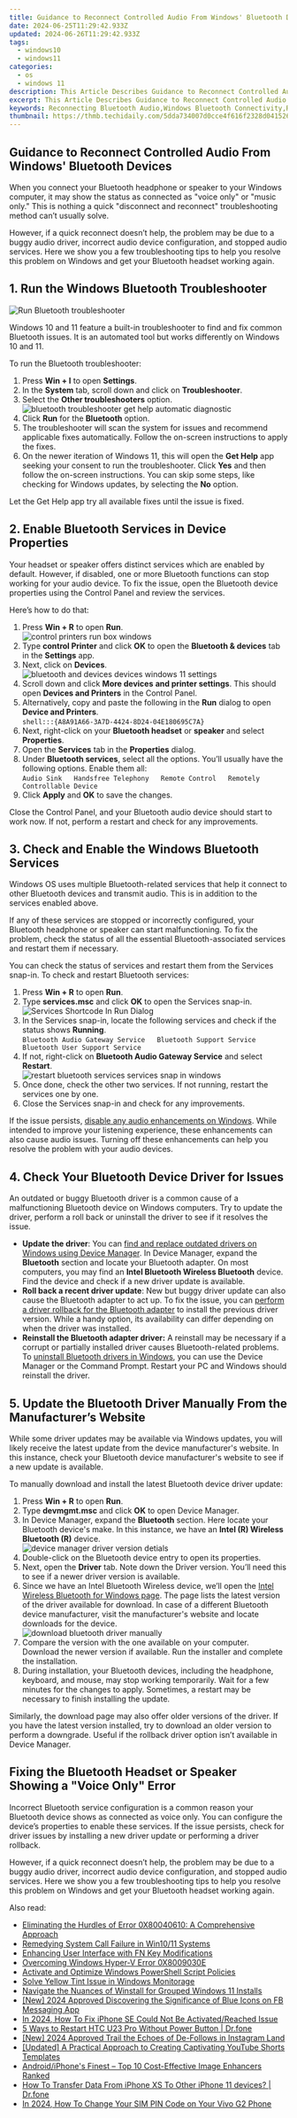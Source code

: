 ```yaml
---
title: Guidance to Reconnect Controlled Audio From Windows' Bluetooth Devices
date: 2024-06-25T11:29:42.933Z
updated: 2024-06-26T11:29:42.933Z
tags:
  - windows10
  - windows11
categories:
  - os
  - windows 11
description: This Article Describes Guidance to Reconnect Controlled Audio From Windows' Bluetooth Devices
excerpt: This Article Describes Guidance to Reconnect Controlled Audio From Windows' Bluetooth Devices
keywords: Reconnecting Bluetooth Audio,Windows Bluetooth Connectivity,Restore Audio Links,Bluetooth Pairing Guide,Controlled Audio Retrieval,Windows Audio Matching,Bluetooth Device Sync
thumbnail: https://thmb.techidaily.com/5dda734007d0cce4f616f2328d041526d598c5a6fb318adf671f70aacd812852.jpg
---
```


## Guidance to Reconnect Controlled Audio From Windows' Bluetooth Devices

 When you connect your Bluetooth headphone or speaker to your Windows computer, it may show the status as connected as "voice only" or "music only." This is nothing a quick "disconnect and reconnect" troubleshooting method can’t usually solve.

 However, if a quick reconnect doesn’t help, the problem may be due to a buggy audio driver, incorrect audio device configuration, and stopped audio services. Here we show you a few troubleshooting tips to help you resolve this problem on Windows and get your Bluetooth headset working again.

## 1\. Run the Windows Bluetooth Troubleshooter

![Run Bluetooth troubleshooter](https://static1.makeuseofimages.com/wordpress/wp-content/uploads/2022/11/bluetooth-troubleshooter-1.jpg)

 Windows 10 and 11 feature a built-in troubleshooter to find and fix common Bluetooth issues. It is an automated tool but works differently on Windows 10 and 11\.

 To run the Bluetooth troubleshooter:

1. Press **Win + I** to open **Settings**.
2. In the **System** tab, scroll down and click on **Troubleshooter**.
3. Select the **Other troubleshooters** option.  
![bluetooth troubleshooter get help automatic diagnostic](https://static1.makeuseofimages.com/wordpress/wp-content/uploads/2023/08/bluetooth-troubleshooter-get-help-automatic-diagnostic.jpg)
4. Click **Run** for the **Bluetooth** option.
5. The troubleshooter will scan the system for issues and recommend applicable fixes automatically. Follow the on-screen instructions to apply the fixes.
6. On the newer iteration of Windows 11, this will open the **Get Help** app seeking your consent to run the troubleshooter. Click **Yes** and then follow the on-screen instructions. You can skip some steps, like checking for Windows updates, by selecting the **No** option.

 Let the Get Help app try all available fixes until the issue is fixed.

## 2\. Enable Bluetooth Services in Device Properties

 Your headset or speaker offers distinct services which are enabled by default. However, if disabled, one or more Bluetooth functions can stop working for your audio device. To fix the issue, open the Bluetooth device properties using the Control Panel and review the services.

 Here’s how to do that:

1. Press **Win + R** to open **Run**.  
![control printers run box windows](https://static1.makeuseofimages.com/wordpress/wp-content/uploads/2023/08/control-printers-run-box-windows.jpg)
2. Type **control Printer** and click **OK** to open the **Bluetooth & devices** tab in the **Settings** app.
3. Next, click on **Devices**.  
![bluetooth and devices devices windows 11 settings](https://static1.makeuseofimages.com/wordpress/wp-content/uploads/2023/08/bluetooth-and-devices-devices-windows-11-settings.jpg)
4. Scroll down and click **More devices** **and printer settings**. This should open **Devices and Printers** in the Control Panel.
5. Alternatively, copy and paste the following in the **Run** dialog to open **Device and Printers**.  
`shell:::{A8A91A66-3A7D-4424-8D24-04E180695C7A}`
6. Next, right-click on your **Bluetooth headset** or **speaker** and select **Properties**.
7. Open the **Services** tab in the **Properties** dialog.
8. Under **Bluetooth services**, select all the options. You’ll usually have the following options. Enable them all:  
`Audio Sink  
Handsfree Telephony  
Remote Control  
Remotely Controllable Device`
9. Click **Apply** and **OK** to save the changes.

 Close the Control Panel, and your Bluetooth audio device should start to work now. If not, perform a restart and check for any improvements.

## 3\. Check and Enable the Windows Bluetooth Services

 Windows OS uses multiple Bluetooth-related services that help it connect to other Bluetooth devices and transmit audio. This is in addition to the services enabled above.

 If any of these services are stopped or incorrectly configured, your Bluetooth headphone or speaker can start malfunctioning. To fix the problem, check the status of all the essential Bluetooth-associated services and restart them if necessary.

 You can check the status of services and restart them from the Services snap-in. To check and restart Bluetooth services:

1. Press **Win + R** to open **Run**.
2. Type **services.msc** and click **OK** to open the Services snap-in.  
![Services Shortcode In Run Dialog](https://static1.makeuseofimages.com/wordpress/wp-content/uploads/2023/03/opening-sevices-from-run_dialog.jpg)
3. In the Services snap-in, locate the following services and check if the status shows **Running**.  
`Bluetooth Audio Gateway Service  
Bluetooth Support Service  
Bluetooth User Support Service`
4. If not, right-click on **Bluetooth Audio Gateway Service** and select **Restart**.  
![restart bluetooth services services snap in windows](https://static1.makeuseofimages.com/wordpress/wp-content/uploads/2023/08/restart-bluetooth-services-services-snap-in-windows.jpg)
5. Once done, check the other two services. If not running, restart the services one by one.
6. Close the Services snap-in and check for any improvements.

 If the issue persists, [disable any audio enhancements on Windows](https://www.makeuseof.com/disable-audio-enhancements-windows/). While intended to improve your listening experience, these enhancements can also cause audio issues. Turning off these enhancements can help you resolve the problem with your audio devices.

## 4\. Check Your Bluetooth Device Driver for Issues

 An outdated or buggy Bluetooth driver is a common cause of a malfunctioning Bluetooth device on Windows computers. Try to update the driver, perform a roll back or uninstall the driver to see if it resolves the issue.

* **Update the driver**: You can [find and replace outdated drivers on Windows using Device Manager](https://www.makeuseof.com/tag/find-replace-outdated-windows-drivers/). In Device Manager, expand the **Bluetooth** section and locate your Bluetooth adapter. On most computers, you may find an **Intel Bluetooth Wireless Bluetooth** device. Find the device and check if a new driver update is available.
* **Roll back a recent driver update**: New but buggy driver update can also cause the Bluetooth adapter to act up. To fix the issue, you can [perform a driver rollback for the Bluetooth adapter](https://www.makeuseof.com/how-to-roll-back-a-driver-in-windows-10/) to install the previous driver version. While a handy option, its availability can differ depending on when the driver was installed.
* **Reinstall the Bluetooth adapter driver:** A reinstall may be necessary if a corrupt or partially installed driver causes Bluetooth-related problems. To [uninstall Bluetooth drivers in Windows](https://www.makeuseof.com/windows-11-uninstall-drivers/), you can use the Device Manager or the Command Prompt. Restart your PC and Windows should reinstall the driver.

## 5\. Update the Bluetooth Driver Manually From the Manufacturer’s Website

 While some driver updates may be available via Windows updates, you will likely receive the latest update from the device manufacturer's website. In this instance, check your Bluetooth device manufacturer's website to see if a new update is available.

 To manually download and install the latest Bluetooth device driver update:

1. Press **Win + R** to open **Run**.
2. Type **devmgmt.msc** and click **OK** to open Device Manager.
3. In Device Manager, expand the **Bluetooth** section. Here locate your Bluetooth device's make. In this instance, we have an **Intel (R) Wireless Bluetooth (R)** device.  
![device manager driver version detials](https://static1.makeuseofimages.com/wordpress/wp-content/uploads/2023/08/device-manager-driver-version-detials.jpg)
4. Double-click on the Bluetooth device entry to open its properties.
5. Next, open the **Driver** tab. Note down the Driver version. You’ll need this to see if a newer driver version is available.
6. Since we have an Intel Bluetooth Wireless device, we’ll open the [Intel Wireless Bluetooth for Windows page](https://www.intel.com/content/www/us/en/download/18649/intel-wireless-bluetooth-for-windows-10-and-windows-11.html). The page lists the latest version of the driver available for download. In case of a different Bluetooth device manufacturer, visit the manufacturer's website and locate downloads for the device.  
![download bluetooth driver manually](https://static1.makeuseofimages.com/wordpress/wp-content/uploads/2023/08/download-bluetooth-driver-manually.jpg)
7. Compare the version with the one available on your computer. Download the newer version if available. Run the installer and complete the installation.
8. During installation, your Bluetooth devices, including the headphone, keyboard, and mouse, may stop working temporarily. Wait for a few minutes for the changes to apply. Sometimes, a restart may be necessary to finish installing the update.

 Similarly, the download page may also offer older versions of the driver. If you have the latest version installed, try to download an older version to perform a downgrade. Useful if the rollback driver option isn’t available in Device Manager.

## Fixing the Bluetooth Headset or Speaker Showing a "Voice Only" Error

 Incorrect Bluetooth service configuration is a common reason your Bluetooth device shows as connected as voice only. You can configure the device’s properties to enable these services. If the issue persists, check for driver issues by installing a new driver update or performing a driver rollback.

 However, if a quick reconnect doesn’t help, the problem may be due to a buggy audio driver, incorrect audio device configuration, and stopped audio services. Here we show you a few troubleshooting tips to help you resolve this problem on Windows and get your Bluetooth headset working again.

<span class="atpl-alsoreadstyle">Also read:</span>
<div><ul>
<li><a href="https://win11.techidaily.com/eliminating-the-hurdles-of-error-0x80040610-a-comprehensive-approach/"><u>Eliminating the Hurdles of Error 0X80040610: A Comprehensive Approach</u></a></li>
<li><a href="https://win11.techidaily.com/remedying-system-call-failure-in-win1011-systems/"><u>Remedying System Call Failure in Win10/11 Systems</u></a></li>
<li><a href="https://win11.techidaily.com/enhancing-user-interface-with-fn-key-modifications/"><u>Enhancing User Interface with FN Key Modifications</u></a></li>
<li><a href="https://win11.techidaily.com/overcoming-windows-hyper-v-error-0x8009030e/"><u>Overcoming Windows Hyper-V Error 0X8009030E</u></a></li>
<li><a href="https://win11.techidaily.com/activate-and-optimize-windows-powershell-script-policies/"><u>Activate and Optimize Windows PowerShell Script Policies</u></a></li>
<li><a href="https://win11.techidaily.com/solve-yellow-tint-issue-in-windows-monitorage/"><u>Solve Yellow Tint Issue in Windows Monitorage</u></a></li>
<li><a href="https://win11.techidaily.com/navigate-the-nuances-of-winstall-for-grouped-windows-11-installs/"><u>Navigate the Nuances of Winstall for Grouped Windows 11 Installs</u></a></li>
<li><a href="https://facebook-clips.techidaily.com/new-2024-approved-discovering-the-significance-of-blue-icons-on-fb-messaging-app/"><u>[New] 2024 Approved  Discovering the Significance of Blue Icons on FB Messaging App</u></a></li>
<li><a href="https://activate-lock.techidaily.com/in-2024-how-to-fix-iphone-se-could-not-be-activatedreached-issue-by-drfone-ios/"><u>In 2024, How To Fix iPhone SE Could Not Be Activated/Reached Issue</u></a></li>
<li><a href="https://phone-solutions.techidaily.com/5-ways-to-restart-htc-u23-pro-without-power-button-drfone-by-drfone-reset-android-reset-android/"><u>5 Ways to Restart HTC U23 Pro Without Power Button | Dr.fone</u></a></li>
<li><a href="https://instagram-clips.techidaily.com/new-2024-approved-trail-the-echoes-of-de-follows-in-instagram-land/"><u>[New] 2024 Approved  Trail the Echoes of De-Follows in Instagram Land</u></a></li>
<li><a href="https://youtube-clips.techidaily.com/updated-a-practical-approach-to-creating-captivating-youtube-shorts-templates/"><u>[Updated] A Practical Approach to Creating Captivating YouTube Shorts Templates</u></a></li>
<li><a href="https://extra-lessons.techidaily.com/androidiphones-finest-top-10-cost-effective-image-enhancers-ranked/"><u>Android/iPhone's Finest – Top 10 Cost-Effective Image Enhancers Ranked</u></a></li>
<li><a href="https://review-topics.techidaily.com/how-to-transfer-data-from-iphone-xs-to-other-iphone-11-devices-drfone-by-drfone-transfer-data-from-ios-transfer-data-from-ios/"><u>How To Transfer Data From iPhone XS To Other iPhone 11 devices? | Dr.fone</u></a></li>
<li><a href="https://sim-unlock.techidaily.com/in-2024-how-to-change-your-sim-pin-code-on-your-vivo-g2-phone-by-drfone-android/"><u>In 2024, How To Change Your SIM PIN Code on Your Vivo G2 Phone</u></a></li>
</ul></div>

<ins class="adsbygoogle"
      style="display:block"
      data-ad-client="ca-pub-7571918770474297"
      data-ad-slot="8358498916"
      data-ad-format="auto"
      data-full-width-responsive="true"></ins>